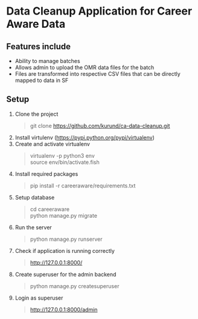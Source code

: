 # Data Cleanup Application for Career Aware Data

## Features include
* Ability to manage batches
* Allows admin to upload the OMR data files for the batch
* Files are transformed into respective CSV files that can be directly mapped to data in SF


## Setup
1. Clone the project
   > git clone https://github.com/kurund/ca-data-cleanup.git
2. Install virtulenv (https://pypi.python.org/pypi/virtualenv)
3. Create and activate virtualenv
   > virtualenv -p python3 env <br/>
   > source env/bin/activate.fish
4. Install required packages
   > pip install -r careeraware/requirements.txt
5. Setup database
   > cd careeraware <br/>
   > python manage.py migrate
6. Run the server
   > python manage.py runserver
7. Check if application is running correctly
   > http://127.0.0.1:8000/
8. Create superuser for the admin backend
   > python manage.py createsuperuser
9. Login as superuser
   > http://127.0.0.1:8000/admin
   
